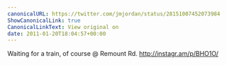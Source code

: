 ```yaml
---
canonicalURL: https://twitter.com/jmjordan/status/28151007452073984
ShowCanonicalLink: true
CanonicalLinkText: View original on
date: 2011-01-20T18:04:57+00:00
---
```

Waiting for a train, of course  @ Remount Rd. http://instagr.am/p/BHO1O/